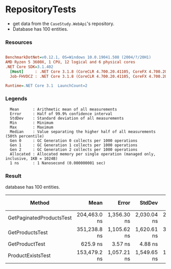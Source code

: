 # RepositoryTests

* get data from the `CaseStudy.WebApi`'s repository. 
* Database has 100 entities.

### Resources

``` ini

BenchmarkDotNet=v0.12.1, OS=Windows 10.0.19041.508 (2004/?/20H1)
AMD Ryzen 5 3600X, 1 CPU, 12 logical and 6 physical cores
.NET Core SDK=3.1.402
  [Host]     : .NET Core 3.1.8 (CoreCLR 4.700.20.41105, CoreFX 4.700.20.41903), X64 RyuJIT  [AttachedDebugger]
  Job-FHVDCZ : .NET Core 3.1.8 (CoreCLR 4.700.20.41105, CoreFX 4.700.20.41903), X64 RyuJIT

Runtime=.NET Core 3.1  LaunchCount=2  

```
### Legends 

``` YML
  Mean      : Arithmetic mean of all measurements
  Error     : Half of 99.9% confidence interval
  StdDev    : Standard deviation of all measurements
  Min       : Minimum
  Max       : Maximum
  Median    : Value separating the higher half of all measurements (50th percentile)
  Gen 0     : GC Generation 0 collects per 1000 operations
  Gen 1     : GC Generation 1 collects per 1000 operations
  Gen 2     : GC Generation 2 collects per 1000 operations
  Allocated : Allocated memory per single operation (managed only, inclusive, 1KB = 1024B)
  1 ns      : 1 Nanosecond (0.000000001 sec)

```
### Result

database has 100 entities.

|                   Method |         Mean |       Error |      StdDev |          Min |          Max |       Median |   Gen 0 |  Gen 1 | Gen 2 | Allocated |
|------------------------- |-------------:|------------:|------------:|-------------:|-------------:|-------------:|--------:|-------:|------:|----------:|
| GetPaginatedProductsTest | 204,463.0 ns | 1,356.30 ns | 2,030.04 ns | 201,044.9 ns | 208,678.0 ns | 204,334.0 ns |  3.4180 | 0.2441 |     - |   30083 B |
|          GetProductsTest | 351,238.8 ns | 1,105.62 ns | 1,620.61 ns | 347,863.7 ns | 353,831.8 ns | 351,485.3 ns | 14.1602 | 0.4883 |     - |  121807 B |
|           GetProductTest |     625.9 ns |     3.57 ns |     4.88 ns |     618.3 ns |     633.4 ns |     627.4 ns |  0.0429 |      - |     - |     360 B |
|        ProductExistsTest | 153,479.2 ns | 1,057.21 ns | 1,549.65 ns | 150,930.6 ns | 157,353.1 ns | 152,984.0 ns |  2.1973 |      - |     - |   19252 B |
